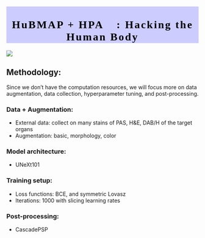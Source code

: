 <h1 style="font-family: Verdana; font-size: 28px; font-style: normal; font-weight: bold; text-decoration: none; text-transform: none; letter-spacing: 3px; background-color: #CCCCFF; color: black;"><center><br>HuBMAP + HPA 👀: Hacking the Human Body</center></h1>

![](https://drive.google.com/uc?id=1pbIvjTlhGywfhiMTqcsdOB5LSHlklM90)

## Methodology:

Since we don’t have the computation resources, we will focus more on data augmentation, data collection, hyperparameter tuning, and post-processing.


### Data + Augmentation:

* External data: collect on many stains of PAS, H&E, DAB/H of the target organs
* Augmentation: basic, morphology, color

### Model architecture:
* UNeXt101

### Training setup:
* Loss functions: BCE, and symmetric Lovasz
* Iterations: 1000 with slicing learning rates

### Post-processing: 
* CascadePSP
